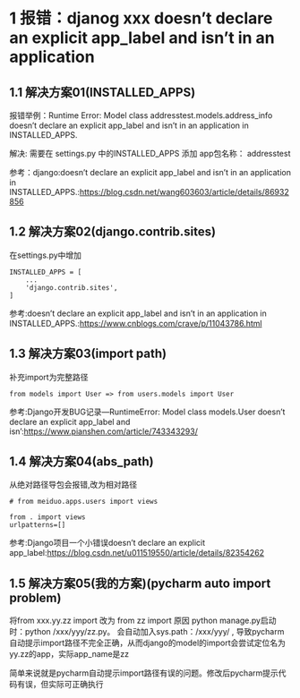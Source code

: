 
# 1 报错：djanog xxx doesn’t declare an explicit app_label and isn’t in an application

## 1.1 解决方案01(INSTALLED_APPS)

报错举例：Runtime Error: Model class addresstest.models.address_info doesn’t declare an explicit app_label and isn’t in an application in INSTALLED_APPS.

解决: 需要在 settings.py 中的INSTALLED_APPS 添加 app包名称： addresstest

参考：django:doesn’t declare an explicit app_label and isn’t in an application in INSTALLED_APPS.:https://blog.csdn.net/wang603603/article/details/86932856

## 1.2 解决方案02(django.contrib.sites)

在settings.py中增加

```
INSTALLED_APPS = [
	...
	'django.contrib.sites',
]
```

参考:doesn’t declare an explicit app_label and isn’t in an application in INSTALLED_APPS.:https://www.cnblogs.com/crave/p/11043786.html

## 1.3 解决方案03(import path)

补充import为完整路径

`from models import User => from users.models import User`

参考:Django开发BUG记录—RuntimeError: Model class models.User doesn’t declare an explicit app_label and isn’:https://www.pianshen.com/article/743343293/

## 1.4 解决方案04(abs_path)

从绝对路径导包会报错,改为相对路径

```
# from meiduo.apps.users import views

from . import views
urlpatterns=[]
```

参考:Django项目一个小错误doesn’t declare an explicit app_label:https://blog.csdn.net/u011519550/article/details/82354262

## 1.5 解决方案05(我的方案)(pycharm auto import problem)

将from xxx.yy.zz import 改为 from zz import 
原因 python manage.py启动时：python /xxx/yyy/zz.py。 会自动加入sys.path：/xxx/yyy/  ,  导致pycharm自动提示import路径不完全正确，从而django的model的import会尝试定位名为yy.zz的app，实际app_name是zz

简单来说就是pycharm自动提示import路径有误的问题。修改后pycharm提示代码有误，但实际可正确执行
